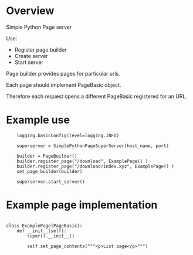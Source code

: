 # Overview

Simple Python Page server

Use:
 - Register page builder
 - Create server
 - Start server

Page builder provides pages for particular urls.

Each page should implement PageBasic object.

Therefore each request opens a different PageBasic registered for an URL.

# Example use

```
    logging.basicConfig(level=logging.INFO)

    superserver = SimplePythonPageSuperServer(host_name, port)

    builder = PageBuilder()
    builder.register_page("/download", ExamplePage() )
    builder.register_page("/download/index.xyz", ExamplePage() )
    set_page_builder(builder)

    superserver.start_server()
```

# Example page implementation

```

class ExamplePage(PageBasic):
    def __init__(self):
        super().__init__()

        self.set_page_contents("""<p>List page</p>""")

````
